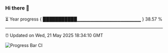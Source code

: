 ### Hi there 👋

⏳ Year progress { ███████████▁▁▁▁▁▁▁▁▁▁▁▁▁▁▁▁▁▁▁ } 38.57 %

---

⏰ Updated on Wed, 21 May 2025 18:34:10 GMT

![Progress Bar CI](https://github.com/ZhaoGui/ZhaoGui/workflows/Progress%20Bar%20CI/badge.svg)
